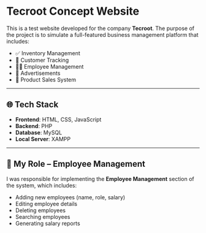 # Tecroot Concept Website

This is a test website developed for the company **Tecroot**. The purpose of the project is to simulate a full-featured business management platform that includes:

- ✅ Inventory Management  
- 👥 Customer Tracking  
- 🧑‍💼 Employee Management  
- 📢 Advertisements  
- 🛒 Product Sales System

---

## 🌐 Tech Stack

- **Frontend**: HTML, CSS, JavaScript  
- **Backend**: PHP  
- **Database**: MySQL  
- **Local Server**: XAMPP  

---

## 👤 My Role – Employee Management

I was responsible for implementing the **Employee Management** section of the system, which includes:

- Adding new employees (name, role, salary)
- Editing employee details
- Deleting employees
- Searching employees
- Generating salary reports
